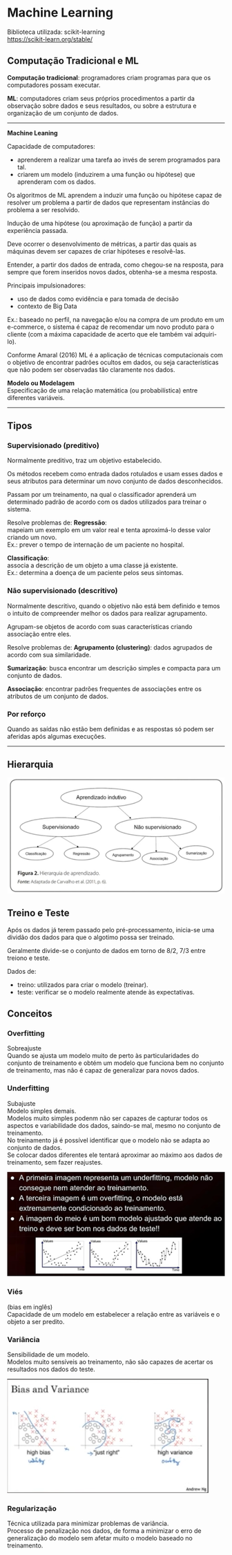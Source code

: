 # Machine Learning

Biblioteca utilizada: scikit-learning <br>
https://scikit-learn.org/stable/

## **Computação Tradicional e ML**

**Computação tradicional**: programadores criam programas para que os computadores possam executar. <br>

**ML**: computadores criam seus próprios procedimentos a partir da observação sobre dados e seus resultados, ou sobre a estrutura e organização de um conjunto de dados.

____

**Machine Leaning**

Capacidade de computadores:
* aprenderem a realizar uma tarefa ao invés de serem programados para tal. <br>
* criarem um modelo (induzirem a uma função ou hipótese) que aprenderam com os dados. <br>

Os algoritmos de ML aprendem a induzir uma função ou hipótese capaz de resolver um problema a partir de dados que representam instâncias do problema a ser resolvido.

Indução de uma hipótese (ou aproximação de função) a partir da experiência passada. <br>

Deve ocorrer o desenvolvimento de métricas, a partir das quais as máquinas devem ser capazes de criar hipóteses e resolvê-las. <br>

Entender, a partir dos dados de entrada, como chegou-se na resposta, para sempre que forem inseridos novos dados, obtenha-se a mesma resposta.

Principais impulsionadores:
* uso de dados como evidência e para tomada de decisão
* contexto de Big Data

Ex.: baseado no perfil, na navegação e/ou na compra de um produto em um e-commerce, o sistema é capaz de recomendar um novo produto para o cliente (com a máxima capacidade de acerto que ele também vai adquiri-lo).

Conforme Amaral (2016) ML é a aplicação de técnicas computacionais com o objetivo de encontrar padrões ocultos em dados, ou seja características que não podem ser observadas tão claramente nos dados.

**Modelo ou Modelagem** <br>
Especificação de uma relação matemática (ou probabilística) entre diferentes variáveis.

___

## **Tipos**

### **Supervisionado (preditivo)**

Normalmente preditivo, traz um objetivo estabelecido. <br>

Os métodos recebem como entrada dados rotulados e usam esses dados e seus atributos para determinar um novo conjunto de dados desconhecidos. <br>

Passam por um treinamento, na qual o classificador aprenderá um determinado padrão de acordo com os dados utilizados para treinar o sistema.

Resolve problemas de:
**Regressão**: <br>
mapeiam um exemplo em um valor real e tenta aproximá-lo desse valor criando um novo. <br>
Ex.: prever o tempo de internação de um paciente no hospital.

**Classificação**: <br>
associa a descrição de um objeto a uma classe já existente.<br>
Ex.: determina a doença de um paciente pelos seus sintomas.

### **Não supervisionado (descritivo)**
Normalmente descritivo, quando o objetivo não está bem definido e temos o intuito de compreender melhor os dados para realizar agrupamento. <br>

Agrupam-se objetos de acordo com suas características criando associação entre eles. <br>

Resolve problemas de:
**Agrupamento (clustering)**: dados agrupados de acordo com sua similaridade. <br>

**Sumarização**: busca encontrar um descrição simples e compacta para um conjunto de dados. <br>

**Associação**: encontrar padrões frequentes de associações entre os atributos de um conjunto de dados.

### **Por reforço**
Quando as saídas não estão bem definidas e as respostas só podem ser aferidas após algumas execuções.

___

## **Hierarquia**

![HierarquiaML](../Arquivos/img/hierarquiaML.png)

## **Treino e Teste**

Após os dados já terem passado pelo pré-processamento, inicia-se uma dividão dos dados para que o algotimo possa ser treinado. <br>

Geralmente divide-se o conjunto de dados em torno de 8/2, 7/3 entre treiono e teste. <br>

Dados de:
* treino: utilizados para criar o modelo (treinar). <br>
* teste: verificar se o modelo realmente atende às expectativas.

## Conceitos
### **Overfitting**
Sobreajuste <br>
Quando se ajusta um modelo muito de perto às particularidades do conjunto de treinamento e obtém um modelo que funciona bem no conjunto de treinamento, mas não é capaz de generalizar para novos dados. <br>

### **Underfitting**
Subajuste <br>
Modelo simples demais. <br>
Modelos muito simples podenm não ser capazes de capturar todos os aspectos e variabilidade dos dados, saindo-se mal, mesmo no conjunto de treinamento. <br>
No treinamento já é possível identificar que o modelo não se adapta ao conjunto de dados. <br>
Se colocar dados diferentes ele tentará aproximar ao máximo aos dados de treinamento, sem fazer reajustes. <br>

![Underfitting x Overfitting](../Arquivos/img/underfittingOverfitting.png)

### **Viés**
(bias em inglês)<br>
Capacidade de um modelo em estabelecer a relação entre as variáveis e o objeto a ser predito. <br>

### **Variância**
Sensibilidade de um modelo. <br>
Modelos muito sensíveis ao treinamento, não são capazes de acertar os resultados nos dados do teste.

![Viés e Variância](../Arquivos/img/viesVariancia.png)

### **Regularização**
Técnica utilizada para minimizar problemas de variância. <br>
Processo de penalização nos dados, de forma a minimizar o erro de generalização do modelo sem afetar muito o modelo baseado no treinamento.
